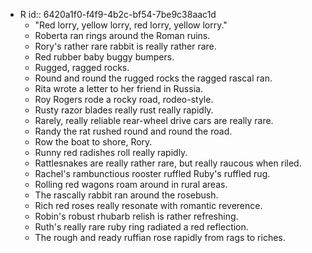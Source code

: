 - R
  id:: 6420a1f0-f4f9-4b2c-bf54-7be9c38aac1d
	- "Red lorry, yellow lorry, red lorry, yellow lorry."
	- Roberta ran rings around the Roman ruins.
	- Rory's rather rare rabbit is really rather rare.
	- Red rubber baby buggy bumpers.
	- Rugged, ragged rocks.
	- Round and round the rugged rocks the ragged rascal ran.
	- Rita wrote a letter to her friend in Russia.
	- Roy Rogers rode a rocky road, rodeo-style.
	- Rusty razor blades really rust really rapidly.
	- Rarely, really reliable rear-wheel drive cars are really rare.
	- Randy the rat rushed round and round the road.
	- Row the boat to shore, Rory.
	- Runny red radishes roll really rapidly.
	- Rattlesnakes are really rather rare, but really raucous when riled.
	- Rachel's rambunctious rooster ruffled Ruby's ruffled rug.
	- Rolling red wagons roam around in rural areas.
	- The rascally rabbit ran around the rosebush.
	- Rich red roses really resonate with romantic reverence.
	- Robin's robust rhubarb relish is rather refreshing.
	- Ruth's really rare ruby ring radiated a red reflection.
	- The rough and ready ruffian rose rapidly from rags to riches.